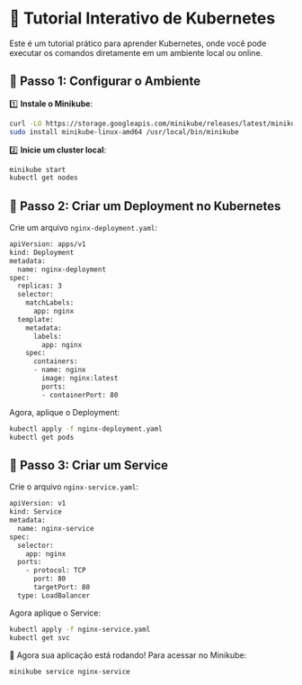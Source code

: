 # 🚀 Tutorial Interativo de Kubernetes

Este é um tutorial prático para aprender Kubernetes, onde você pode executar os comandos diretamente em um ambiente local ou online.

## 📌 Passo 1: Configurar o Ambiente

1️⃣ **Instale o Minikube**:
```sh
curl -LO https://storage.googleapis.com/minikube/releases/latest/minikube-linux-amd64
sudo install minikube-linux-amd64 /usr/local/bin/minikube
```

 2️⃣ **Inicie um cluster local**:
```sh 
minikube start
kubectl get nodes
```


## 📌 Passo 2: Criar um Deployment no Kubernetes
Crie um arquivo `nginx-deployment.yaml`:

```sh
apiVersion: apps/v1
kind: Deployment
metadata:
  name: nginx-deployment
spec:
  replicas: 3
  selector:
    matchLabels:
      app: nginx
  template:
    metadata:
      labels:
        app: nginx
    spec:
      containers:
      - name: nginx
        image: nginx:latest
        ports:
        - containerPort: 80
```

Agora, aplique o Deployment:

```sh
kubectl apply -f nginx-deployment.yaml
kubectl get pods
```

## 📌 Passo 3: Criar um Service
Crie o arquivo `nginx-service.yaml`:

```sh
apiVersion: v1
kind: Service
metadata:
  name: nginx-service
spec:
  selector:
    app: nginx
  ports:
    - protocol: TCP
      port: 80
      targetPort: 80
  type: LoadBalancer
```

Agora aplique o Service:

```sh
kubectl apply -f nginx-service.yaml
kubectl get svc

```

🚀 Agora sua aplicação está rodando! Para acessar no Minikube:

```sh
minikube service nginx-service
```
